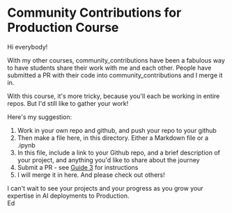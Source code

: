 # Community Contributions for Production Course

Hi everybody!

With my other courses, community_contributions have been a fabulous way to have students share their work with me and each other. People have submitted a PR with their code into community_contributions and I merge it in.

With this course, it's more tricky, because you'll each be working in entire repos. But I'd still like to gather your work!

Here's my suggestion:

1. Work in your own repo and github, and push your repo to your github
2. Then make a file here, in this directory. Either a Markdown file or a .ipynb
3. In this file, include a link to your Github repo, and a brief description of your project, and anything you'd like to share about the journey
4. Submit a PR - see [Guide 3](../guides/03_git_and_github.ipynb) for instructions
5. I will merge it in here. And please check out others!

I can't wait to see your projects and your progress as you grow your expertise in AI deployments to Production.    
Ed